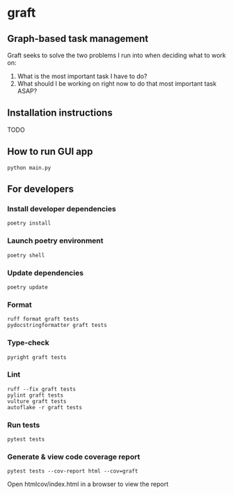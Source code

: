 # graft

## Graph-based task management

Graft seeks to solve the two problems I run into when deciding what to work on:
1. What is the most important task I have to do?
2. What should I be working on right now to do that most important task ASAP?

## Installation instructions
TODO

## How to run GUI app
```python main.py```

## For developers
### Install developer dependencies
```poetry install```

### Launch poetry environment
```poetry shell```

### Update dependencies
```poetry update```

### Format
```
ruff format graft tests
pydocstringformatter graft tests
```

### Type-check
```
pyright graft tests
```

### Lint
```
ruff --fix graft tests
pylint graft tests
vulture graft tests
autoflake -r graft tests
```

### Run tests
```pytest tests```
### Generate & view code coverage report
```pytest tests --cov-report html --cov=graft```

Open htmlcov/index.html in a browser to view the report
